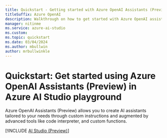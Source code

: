 ```yaml
---
title: Quickstart - Getting started with Azure OpenAI Assistants (Preview) in AI Studio
titleSuffix: Azure OpenAI
description: Walkthrough on how to get started with Azure OpenAI assistants with new features like code interpreter in AI Studio (Preview).
manager: nitinme
ms.service: azure-ai-studio
ms.custom:
ms.topic: quickstart
ms.date: 03/04/2024
ms.author: mbullwin
author: mrbullwinkle
---
```



# Quickstart: Get started using Azure OpenAI Assistants (Preview) in Azure AI Studio playground

Azure OpenAI Assistants (Preview) allows you to create AI assistants tailored to your needs through custom instructions and augmented by advanced tools like code interpreter, and custom functions.

[!INCLUDE [AI Studio (Preview)](../../ai-services/openai/includes/assistants-ai-studio.md)]
